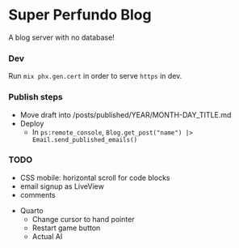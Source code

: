 # Super Perfundo Blog

A blog server with no database!

### Dev
Run `mix phx.gen.cert` in order to serve `https` in dev.

### Publish steps
* Move draft into /posts/published/YEAR/MONTH-DAY_TITLE.md
* Deploy
    * In `ps:remote_console`, `Blog.get_post("name") |> Email.send_published_emails()`

### TODO
* CSS mobile: horizontal scroll for code blocks
* email signup as LiveView
* comments
- Quarto
  * Change cursor to hand pointer
  * Restart game button
  * Actual AI
